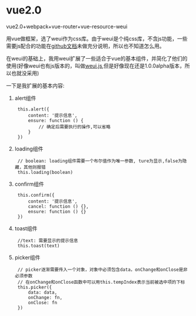 # vue2.0
vue2.0+webpack+vue-router+vue-resource-weui

用vue做框架，选了weui作为css库。由于weui是个纯css库，不含js功能，一些需要js配合的功能在[github文档](https://github.com/weui/weui)未做充分说明，所以也不知道怎么用。

在weui的基础上，我用weui扩展了一些适合于vue的基本组件，并简化了他们的使用(好像weui也有js版本的，叫做[weui.js](https://github.com/weui/weui.js),但是好像现在还是1.0.0alpha版本，所以也就没采用)

一下是我扩展的基本内容:

1. alert组件

        this.alert({
            content: '提示信息',
            ensure: function () {
                // 确定后需要执行的操作,可以省略
            }
        })

2. loading组件

        // boolean: loading组件需要一个布尔值作为唯一参数, ture为显示,false为隐藏，其他则报错
        this.loading(boolean)

3. confirm组件

        this.confirm({
            content: '提示信息',
            cancel: function () {},
            ensure: function () {}
        })

4. toast组件

        //text: 需要显示的提示信息
        this.toast(text)

5. picker组件

        // picker逐渐需要传入一个对象，对象中必须包含data，onChange和onClose是非必须参数
        // 在onChange和onClose函数中可以用this.tempIndex表示当前被选中项的下标
        this.picker({
            data: data,
            onChange: fn,
            onClose: fn
        })
